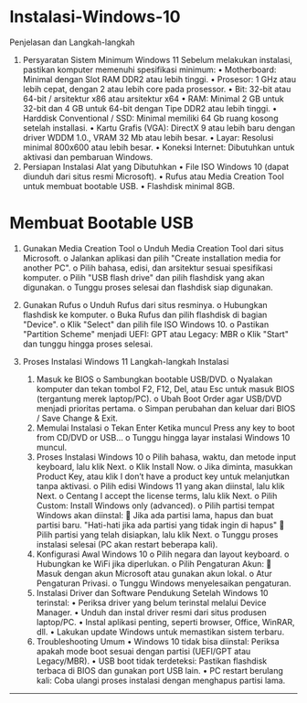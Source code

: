 # Instalasi-Windows-10
Penjelasan dan Langkah-langkah

1. Persyaratan Sistem Minimum Windows 11
Sebelum melakukan instalasi, pastikan komputer memenuhi spesifikasi minimum:
	•	Motherboard: Minimal dengan Slot RAM DDR2 atau lebih tinggi.
	•	Prosesor: 1 GHz atau lebih cepat, dengan 2 atau lebih core pada prosessor.
	•	Bit: 32-bit atau 64-bit / arsitektur x86 atau arsitektur x64
	•	RAM: Minimal 2 GB untuk 32-bit dan 4 GB untuk 64-bit dengan Tipe DDR2 atau lebih tinggi.
	•	Harddisk Conventional / SSD: Minimal memiliki 64 Gb ruang kosong setelah installasi.
	•	Kartu Grafis (VGA): DirectX 9 atau lebih baru dengan driver WDDM 1.0., VRAM 32 Mb atau lebih besar.
	•	Layar: Resolusi minimal 800x600 atau lebih besar.
	•	Koneksi Internet: Dibutuhkan untuk aktivasi dan pembaruan Windows.
2. Persiapan Instalasi
Alat yang Dibutuhkan
	•	File ISO Windows 10 (dapat diunduh dari situs resmi Microsoft).
	•	Rufus atau Media Creation Tool untuk membuat bootable USB.
	•	Flashdisk minimal 8GB.

# Membuat Bootable USB
1.	Gunakan Media Creation Tool
	o	Unduh Media Creation Tool dari situs Microsoft.
	o	Jalankan aplikasi dan pilih "Create installation media for another PC".
	o	Pilih bahasa, edisi, dan arsitektur sesuai spesifikasi komputer.
	o	Pilih "USB flash drive" dan pilih flashdisk yang akan digunakan.
	o	Tunggu proses selesai dan flashdisk siap digunakan.
2.	Gunakan Rufus
	o	Unduh Rufus dari situs resminya.
	o	Hubungkan flashdisk ke komputer.
	o	Buka Rufus dan pilih flashdisk di bagian "Device".
	o	Klik "Select" dan pilih file ISO Windows 10.
	o	Pastikan "Partition Scheme" menjadi UEFI: GPT atau Legacy: MBR
	o	Klik "Start" dan tunggu hingga proses selesai.

3. Proses Instalasi Windows 11
	Langkah-langkah Instalasi
	1.	Masuk ke BIOS
		o	Sambungkan bootable USB/DVD.
		o	Nyalakan komputer dan tekan tombol F2, F12, Del, atau Esc untuk masuk BIOS (tergantung merek laptop/PC).
		o	Ubah Boot Order agar USB/DVD menjadi prioritas pertama.
		o	Simpan perubahan dan keluar dari BIOS / Save Change & Exit.
	2.	Memulai Instalasi
		o	Tekan Enter Ketika muncul Press any key to boot from CD/DVD or USB…
		o	Tunggu hingga layar instalasi Windows 10 muncul.
	3.	Proses Instalasi Windows 10
		o	Pilih bahasa, waktu, dan metode input keyboard, lalu klik Next.
		o	Klik Install Now.
		o	Jika diminta, masukkan Product Key, atau klik I don’t have a product key untuk melanjutkan tanpa aktivasi.
		o	Pilih edisi Windows 11 yang akan diinstal, lalu klik Next.
		o	Centang I accept the license terms, lalu klik Next.
		o	Pilih Custom: Install Windows only (advanced).
		o	Pilih partisi tempat Windows akan diinstal: 
				Jika ada partisi lama, hapus dan buat partisi baru. "Hati-hati jika ada partisi yang tidak ingin di hapus"
				Pilih partisi yang telah disiapkan, lalu klik Next.
		o	Tunggu proses instalasi selesai (PC akan restart beberapa kali).
	4.	Konfigurasi Awal Windows 10
		o	Pilih negara dan layout keyboard.
		o	Hubungkan ke WiFi jika diperlukan.
		o	Pilih Pengaturan Akun: 
				Masuk dengan akun Microsoft atau gunakan akun lokal.
		o	Atur Pengaturan Privasi.
		o	Tunggu Windows menyelesaikan pengaturan.
	4. Instalasi Driver dan Software Pendukung
		Setelah Windows 10 terinstal:
			•	Periksa driver yang belum terinstal melalui Device Manager.
			•	Unduh dan instal driver resmi dari situs produsen laptop/PC.
			•	Instal aplikasi penting, seperti browser, Office, WinRAR, dll.
			•	Lakukan update Windows untuk memastikan sistem terbaru.
	5. Troubleshooting Umum
		•	Windows 10 tidak bisa diinstal: Periksa apakah mode boot sesuai dengan partisi (UEFI/GPT atau Legacy/MBR).
		•	USB boot tidak terdeteksi: Pastikan flashdisk terbaca di BIOS dan gunakan port USB lain.
		•	PC restart berulang kali: Coba ulangi proses instalasi dengan menghapus partisi lama.
________________________________________
